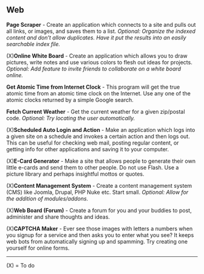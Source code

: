 Web
---------

**Page Scraper** - Create an application which connects to a site and pulls out all links, or images, and saves them to a list. *Optional: Organize the indexed content and don’t allow duplicates. Have it put the results into an easily searchable index file.*

(X)**Online White Board** - Create an application which allows you to draw pictures, write notes and use various colors to flesh out ideas for projects. *Optional: Add feature to invite friends to collaborate on a white board online.*

**Get Atomic Time from Internet Clock** - This program will get the true atomic time from an atomic time clock on the Internet. Use any one of the atomic clocks returned by a simple Google search.

**Fetch Current Weather** - Get the current weather for a given zip/postal code. *Optional: Try locating the user automatically.*

(X)**Scheduled Auto Login and Action** - Make an application which logs into a given site on a schedule and invokes a certain action and then logs out. This can be useful for checking web mail, posting regular content, or getting info for other applications and saving it to your computer.

(X)**E-Card Generator** - Make a site that allows people to generate their own little e-cards and send them to other people. Do not use Flash. Use a picture library and perhaps insightful mottos or quotes.

(X)**Content Management System** - Create a content management system (CMS) like Joomla, Drupal, PHP Nuke etc. Start small. *Optional: Allow for the addition of modules/addons.*

(X)**Web Board (Forum)** - Create a forum for you and your buddies to post, administer and share thoughts and ideas.

(X)**CAPTCHA Maker** - Ever see those images with letters a numbers when you signup for a service and then asks you to enter what you see? It keeps web bots from automatically signing up and spamming. Try creating one yourself for online forms.

---------
(X) = To do
